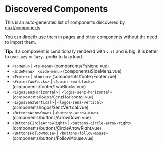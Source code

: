 # Discovered Components

This is an auto-generated list of components discovered by [nuxt/components](https://github.com/nuxt/components).

You can directly use them in pages and other components without the need to import them.

**Tip:** If a component is conditionally rendered with `v-if` and is big, it is better to use `Lazy` or `lazy-` prefix to lazy load.

- `<FsMenu>` | `<fs-menu>` (components/FsMenu.vue)
- `<SideMenu>` | `<side-menu>` (components/SideMenu.vue)
- `<Footer>` | `<footer>` (components/footer/Footer.vue)
- `<FooterTwoBlocks>` | `<footer-two-blocks>` (components/footer/TwoBlocks.vue)
- `<LogosSenzHorizontal>` | `<logos-senz-horizontal>` (components/logos/SenzHorizontal.vue)
- `<LogosSenzVertical>` | `<logos-senz-vertical>` (components/logos/SenzVertical.vue)
- `<ButtonsArrowDown>` | `<buttons-arrow-down>` (components/buttons/ArrowDown.vue)
- `<ButtonsCircleArrowRight>` | `<buttons-circle-arrow-right>` (components/buttons/CircleArrowRight.vue)
- `<ButtonsFollowMouse>` | `<buttons-follow-mouse>` (components/buttons/FollowMouse.vue)
